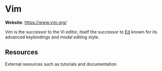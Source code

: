 # Vim

**Website**: <https://www.vim.org/>

Vim is the successor to the Vi editor, itself the successor to
[Ed](/tools/Ed) known for its advanced keybindings and modal editing
style.

## Resources

External resources such as tutorials and documentation

